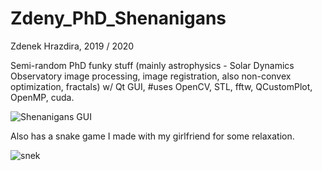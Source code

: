 # Zdeny_PhD_Shenanigans
Zdenek Hrazdira, 2019 / 2020

Semi-random PhD funky stuff (mainly astrophysics - Solar Dynamics Observatory image processing, image registration, also non-convex optimization, fractals) w/ Qt GUI, #uses OpenCV, STL, fftw, QCustomPlot, OpenMP, cuda.

![](https://raw.githubusercontent.com/zdenyhraz/Zdeny_PhD_Shenanigans/master/Zdeny_PhD_Shenanigans/Resources/gui.PNG "Shenanigans GUI")

Also has a snake game I made with my girlfriend for some relaxation.

![](https://github.com/zdenyhraz/Zdeny_PhD_Shenanigans/blob/master/Zdeny_PhD_Shenanigans/Resources/snake.png "snek")

